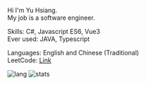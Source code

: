 Hi I'm Yu Hsiang.  
My job is a software engineer.  

Skills: C#, Javascript ES6, Vue3  
Ever used: JAVA, Typescript  

Languages: English and Chinese (Traditional)  
LeetCode: [Link](https://leetcode.com/yuhsiang237/)  

![lang](https://github-readme-stats.vercel.app/api/top-langs/?username=yuhsiang237&hide=html,blade,css&layout=compact)
![stats](https://github-readme-stats.vercel.app/api?username=yuhsiang237&show_icons=true&hide=contribs)
